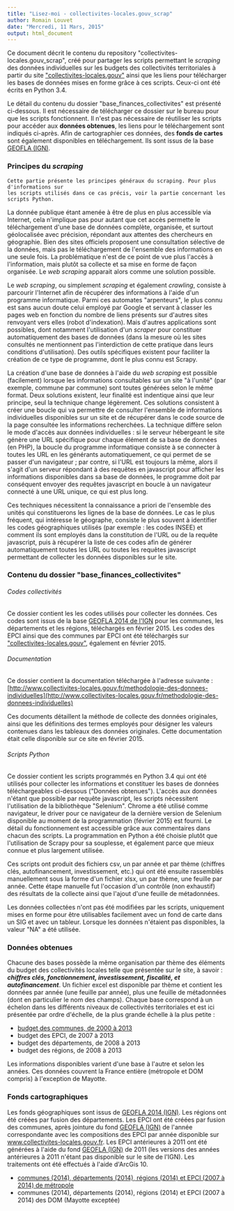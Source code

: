 ```yaml
---
title: "Lisez-moi - collectivites-locales.gouv_scrap"
author: Romain Louvet
date: "Mercredi, 11 Mars, 2015"
output: html_document
---
```


Ce document décrit le contenu du repository "collectivites-locales.gouv_scrap", créé pour partager les scripts permettant le *scraping* des données individuelles sur les budgets des collectivités territoriales à partir du site ["collectivites-locales.gouv"](http://www.collectivites-locales.gouv.fr/) ainsi que les liens pour télécharger les bases de données mises en forme grâce à ces scripts. Ceux-ci ont été écrits en Python 3.4.

Le détail du contenu du dossier "base_finances_collectivites" est présenté ci-dessous. Il est nécessaire de télécharger ce dossier sur le bureau pour que les scripts fonctionnent. Il n'est pas nécessaire de réutiliser les scripts pour accéder aux **données obtenues**, les liens pour le téléchargement sont indiqués ci-après. Afin de cartographier ces données, des **fonds de cartes** sont également disponibles en téléchargement. Ils sont issus de la base [GEOFLA (IGN)](http://professionnels.ign.fr/geofla).

### Principes du *scraping*

```
Cette partie présente les principes généraux du scraping. Pour plus d'informations sur 
les scripts utilisés dans ce cas précis, voir la partie concernant les scripts Python.
```

La donnée publique étant amenée à être de plus en plus accessible via Internet, cela n'implique pas pour autant que cet accès permette le téléchargement d'une base de données complète, organisée, et surtout géolocalisée avec précision, répondant aux attentes des chercheurs en géographie. Bien des sites officiels proposent une consultation sélective de la données, mais pas le téléchargement de l'ensemble des informations en une seule fois. La problématique n'est de ce point de vue plus l'accès à l'information, mais plutôt sa collecte et sa mise en forme de façon organisée. Le *web scraping* apparait alors comme une solution possible.

Le *web scraping*, ou simplement *scraping* et également *crawling*, consiste à parcourir l'Internet afin de récupérer des informations à l'aide d'un programme informatique. Parmi ces automates "arpenteurs", le plus connu est sans aucun doute celui employé par Google et servant à classer les pages web en fonction du nombre de liens présents sur d'autres sites renvoyant vers elles (robot d'indexation). Mais d'autres applications sont possibles, dont notamment l'utilisation d'un *scraper* pour constituer automatiquement des bases de données (dans la mesure où les sites consultés ne mentionnent pas l'interdiction de cette pratique dans leurs conditions d'utilisation). Des outils spécifiques existent pour faciliter la création de ce type de programme, dont le plus connu est Scrapy.

La création d'une base de données à l'aide du *web scraping* est possible (facilement) lorsque les informations consultables sur un site "à l'unité" (par exemple, commune par commune) sont toutes générées selon le même format. Deux solutions existent, leur finalité est indentique ainsi que leur principe, seul la technique change légèrement. Ces solutions consistent à créer une boucle qui va permettre de consulter l'ensemble de informations individuelles disponibles sur un site et de récupérer dans le code source de la page consultée les informations recherchées. La technique diffère selon le mode d'accès aux données individuelles : si le serveur hébergeant le site génère une URL spécifique pour chaque élément de sa base de données (en PHP), la boucle du programme informatique consiste à se connecter à toutes les URL en les générants automatiquement, ce qui permet de se passer d'un navigateur ; par contre, si l'URL est toujours la même, alors il s'agit d'un serveur répondant à des requêtes en javascript pour afficher les informations disponibles dans sa base de données, le programme doit par conséquent envoyer des requêtes javascript en boucle à un navigateur connecté à une URL unique, ce qui est plus long.

Ces techniques nécessitent la connaissance a priori de l'ensemble des unités qui constituerons les lignes de la base de données. Le cas le plus fréquent, qui intéresse le géographe, consiste le plus souvent à identifier les codes géographiques utilisés (par exemple : les codes INSEE) et comment ils sont employés dans la constitution de l'URL ou de la requête javascript, puis à récupérer la liste de ces codes afin de générer automatiquement toutes les URL ou toutes les requêtes javascript permettant de collecter les données disponibles sur le site.

### Contenu du dossier "base_finances_collectivites"

###### Codes collectivités

Ce dossier contient les les codes utilisés pour collecter les données. Ces codes sont issus de la base [GEOFLA 2014 de l'IGN](http://professionnels.ign.fr/geofla) pour les communes, les départements et les régions, téléchargés en février 2015. Les codes des EPCI ainsi que des communes par EPCI ont été téléchargés sur ["collectivites-locales.gouv"](http://www.collectivites-locales.gouv.fr/), également en février 2015.

###### Documentation

Ce dossier contient la documentation téléchargée à l'adresse suivante : [http://www.collectivites-locales.gouv.fr/methodologie-des-donnees-individuelles](http://www.collectivites-locales.gouv.fr/methodologie-des-donnees-individuelles)

Ces documents détaillent la méthode de collecte des données originales, ainsi que les définitions des termes employés pour désigner les valeurs contenues dans les tableaux des données originales. Cette documentation était celle disponible sur ce site en février 2015.

###### Scripts Python

Ce dossier contient les scripts programmés en Python 3.4 qui ont été utilisés pour collecter les informations et constituer les bases de données téléchargeables ci-dessous ("Données obtenues"). L'accès aux données n'étant que possible par requête javascript, les scripts nécessitent l'utilisation de la bibliothèque "Selenium". Chrome a été utilisé comme navigateur, le driver pour ce navigateur de la dernière version de Selenium disponible au moment de la programmation (février 2015) est fourni. Le détail du fonctionnement est accessible grâce aux commentaires dans chacun des scripts. La programmation en Python a été choisie plutôt que l'utilisation de Scrapy pour sa souplesse, et également parce que mieux connue et plus largement utilisée.

Ces scripts ont produit des fichiers csv, un par année et par thème (chiffres clés, autofinancement, investissement, etc.) qui ont été ensuite rassemblés manuellement sous la forme d'un fichier xlsx, un par thème, une feuille par année. Cette étape manuelle fut l'occasion d'un contrôle (non exhaustif) des résultats de la collecte ainsi que l'ajout d'une feuille de métadonnées.

Les données collectées n'ont pas été modifiées par les scripts, uniquement mises en forme pour être utilisables facilement avec un fond de carte dans un SIG et avec un tableur. Lorsque les données n'étaient pas disponibles, la valeur "NA" a été utilisée.

### Données obtenues

Chacune des bases possède la même organisation par thème des éléments du budget des collectivités locales telle que présentée sur le site, à savoir : ***chiffres clés, fonctionnement, investissement, fiscalité, et autofinancement***. Un fichier excel est disponible par thème et contient les données par année (une feuille par année), plus une feuille de métadonnées (dont en particulier le nom des champs). Chaque base correspond à un échelon dans les différents niveaux de collectivités territoriales et est ici présentée par ordre d'échelle, de la plus grande échelle à la plus petite :

- [budget des communes, de 2000 à 2013](https://www.dropbox.com/s/bob2cr8mhnfwb4v/coll_loc_comm2000_2013.7z?dl=0)
- budget des EPCI, de 2007 à 2013
- budget des départements, de 2008 à 2013
- budget des régions, de 2008 à 2013

Les informations disponibles varient d'une base à l'autre et selon les années. Ces données couvrent la France entière (métropole et DOM compris) à l'exception de Mayotte.

### Fonds cartographiques

Les fonds géographiques sont issus de [GEOFLA 2014 (IGN)](http://professionnels.ign.fr/geofla). Les régions ont été créées par fusion des départements. Les EPCI ont été créées par fusion des communes, après jointure du fond [GEOFLA (IGN)](http://professionnels.ign.fr/geofla) de l'année correspondante avec les compositions des EPCI par année disponible sur www.collectivites-locales.gouv.fr. Les EPCI antérieures à 2011 ont été générées à l'aide du fond [GEOFLA (IGN)](http://professionnels.ign.fr/geofla) de 2011 (les versions des années antérieures à 2011 n'étant pas disponible sur le site de l'IGN). Les traitements ont été effectués à l'aide d'ArcGis 10.

- [communes (2014), départements (2014), régions (2014) et EPCI (2007 à 2014) de métropole](https://www.dropbox.com/s/0pmx33mzzempu43/base_fi_coll_carto_metropole.7z?dl=0)
- communes (2014), départements (2014), régions (2014) et EPCI (2007 à 2014) des DOM (Mayotte exceptée)
